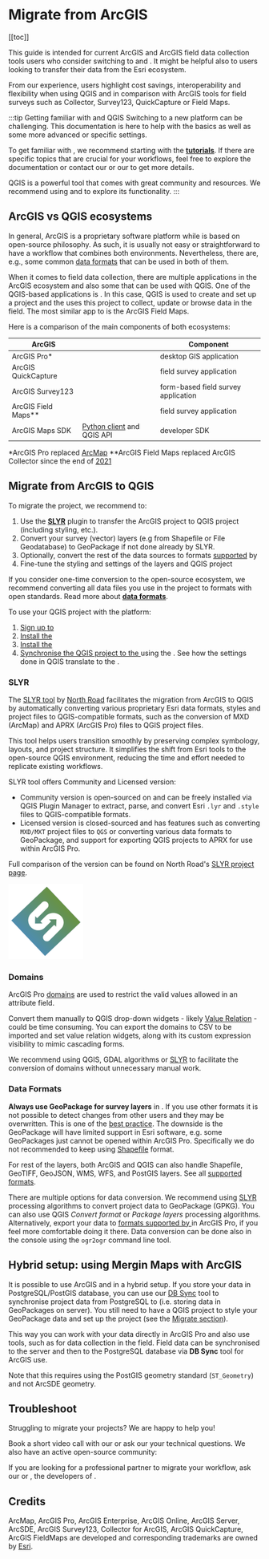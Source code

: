 # Migrate from ArcGIS
[[toc]]

This guide is intended for current ArcGIS and ArcGIS field data collection tools users who consider switching to <QGIS link="en/site/forusers/download.html" text="QGIS" /> and <MainPlatformNameLink />. It might be helpful also to <MainPlatformName /> users looking to transfer their data from the Esri ecosystem.

From our experience, users highlight cost savings, interoperability and flexibility when using QGIS and <MainPlatformName /> in comparison with <NoSpellcheck id="Esri's" /> ArcGIS tools for field surveys such as Collector, Survey123, QuickCapture or Field Maps.

:::tip Getting familiar with <MainPlatformName /> and QGIS
Switching to a new platform can be challenging. This documentation is here to help with the basics as well as some more advanced or specific settings.

To get familiar with <MainPlatformNameLink />, we recommend starting with the [**tutorials**](../../tutorials/capturing-first-data/). If there are specific topics that are crucial for your workflows, feel free to explore the documentation or contact our <MerginMapsEmail id="sales" desc="sales team" /> or our <MerginMapsEmail id="support" desc="support team" /> to get more details.

QGIS is a powerful tool that comes with great community and resources. We recommend using <QGISHelp ver="latest" link="user_manual/index.html" text="QGIS User Guide" /> and <QGISHelp ver="latest" link="training_manual/index.html" text="QGIS Training Manual" /> to explore its functionality.
:::

## ArcGIS vs QGIS ecosystems

In general, ArcGIS is a proprietary software platform while <QGIS link="en/site/forusers/download.html" text="QGIS" /> is based on open-source philosophy. As such, it is usually not easy or straightforward to have a workflow that combines both environments. Nevertheless, there are, e.g., some common [data formats](#data-formats) that can be used in both of them. 

When it comes to field data collection, there are multiple applications in the ArcGIS ecosystem and also some that can be used with QGIS. One of the QGIS-based applications is <MobileAppName />. In this case, QGIS is used to create and set up a project and the <MobileAppNameShort /> uses this project to collect, update or browse data in the field. The most similar app to <MobileAppName /> is the ArcGIS Field Maps.

Here is a comparison of the main components of both ecosystems:

| ArcGIS | <MainPlatformName /> | Component |
|---|---|---|
| ArcGIS Pro* | <QGIS link="en/site/forusers/download.html" text="QGIS" /> | desktop GIS application |
| ArcGIS QuickCapture | <MobileAppName /> | field survey application |
| ArcGIS Survey123 | <MobileAppName /> | form-based field survey application |
| ArcGIS Field Maps** | <MobileAppName /> | field survey application |
| ArcGIS Maps SDK | [Python client](../../dev/integration/#python-client-module) and QGIS API| developer SDK |

*ArcGIS Pro replaced [ArcMap](https://en.wikipedia.org/wiki/ArcMap)
**ArcGIS Field Maps replaced ArcGIS Collector since the end of [2021](https://www.Esri.com/arcgis-blog/products/collector/field-mobility/arcgis-collector-on-windows-platform-is-retired/)

## Migrate from ArcGIS to QGIS

To migrate the project, we recommend to: 
1. Use the [**SLYR**](#slyr) plugin to transfer the ArcGIS project to QGIS project (including styling, etc.).
2. Convert your survey (vector) layers (e.g from Shapefile or File Geodatabase) to GeoPackage if not done already by SLYR. 
3. Optionally, convert the rest of the data sources to formats [supported](../../gis/supported_formats.md) by <MainPlatformName />
4. Fine-tune the styling and settings of the layers and QGIS project

If you consider one-time conversion to the open-source ecosystem, we recommend converting all data files you use in the project to formats with open standards. Read more about [**data formats**](#data-formats).

To use your QGIS project with the <MainPlatformNameLink /> platform:
1. [Sign up to <MainPlatformName />](../../setup/sign-up-to-mergin-maps/)
2. [Install the <QGISPluginName />](../../setup/install-mergin-maps-plugin-for-qgis/)
3. [Install the <MobileAppName />](../../setup/install-mobile-app/)
4. [Synchronise the QGIS project to the <MobileAppNameShort />](../../manage/synchronisation/) using the <QGISPluginNameShort />. See how the settings done in QGIS translate to the <MobileAppNameShort />.

### SLYR 

The [SLYR tool](https://north-road.com/slyr/) by [North Road](https://north-road.com) facilitates the migration from ArcGIS to QGIS by automatically converting various proprietary Esri data formats, styles and project files to QGIS-compatible formats, such as the conversion of MXD (ArcMap) and APRX (ArcGIS Pro) files to QGIS project files.

This tool helps users transition smoothly by preserving complex symbology, layouts, and project structure. It simplifies the shift from Esri tools to the open-source QGIS environment, reducing the time and effort needed to replicate existing workflows. 

SLYR tool offers Community and Licensed version:
- Community version is open-sourced on <GitHubRepo id="north-road/slyr" desc="GitHub" /> and can be freely installed via QGIS Plugin Manager to extract, parse, and convert Esri `.lyr` and `.style` files to QGIS-compatible formats. 
- Licensed version is closed-sourced and has features such as converting `MXD/MXT` project files to `QGS` or converting various data formats to GeoPackage, and support for exporting QGIS projects to APRX for use within ArcGIS Pro.

Full comparison of the version can be found on North Road's [SLYR project page](https://north-road.com/slyr/). 

![SLYR logo](./slyr.png "SLYR logo")


### Domains 

ArcGIS Pro [domains](https://pro.arcgis.com/en/pro-app/latest/help/data/geodatabases/overview/create-modify-and-delete-domains.htm) are used to restrict the valid values allowed in an attribute field. 

Convert them manually to QGIS drop-down widgets - likely [Value Relation](../../layer/form-widgets) - could be time consuming. You can export the domains to CSV to be imported and set value relation widgets, along with its custom expression visibility to mimic cascading forms. 

We recommend using QGIS, GDAL algorithms or [SLYR](#slyr) to facilitate the conversion of domains without unnecessary manual work.

### Data Formats

**Always use GeoPackage for survey layers** in <MainPlatformName />. If you use other formats it is not possible to detect changes from other users and they may be overwritten. This is one of the [best practice](../../layer/best-practice). The downside is the GeoPackage will have limited support in Esri software, e.g. some GeoPackages just cannot be opened within ArcGIS Pro. Specifically we do not recommended to keep using [Shapefile](http://switchfromshapefile.org) format.

For rest of the layers, both ArcGIS and QGIS can also handle Shapefile, GeoTIFF, GeoJSON, WMS, WFS, and PostGIS layers. See all [supported formats](../../gis/supported_formats/).

There are multiple options for data conversion. We recommend using [SLYR](#slyr) processing algorithms to convert project data to GeoPackage (GPKG). You can also use QGIS *Convert format* or *Package layers* processing algorithms. Alternatively, export your data to [formats supported by <MainPlatformName />](../../gis/supported_formats.md) in ArcGIS Pro, if you feel more comfortable doing it there. Data conversion can be done also in the console using the `ogr2ogr` command line tool.

## Hybrid setup: using Mergin Maps with ArcGIS

It is possible to use ArcGIS and <MainPlatformName /> in a hybrid setup. If you store your data in PostgreSQL/PostGIS database, you can use our [DB Sync](../../dev/dbsync/) tool to synchronise project data from PostgreSQL to <MainPlatformName /> (i.e. storing data in GeoPackages on <MainPlatformName /> server). You still need to have a QGIS project to style your GeoPackage data and set up the project (see the [Migrate section](#migrate-from-arcgis-to-qgis)).

This way you can work with your data directly in ArcGIS Pro and also use <MainPlatformName /> tools, such as <MobileAppName /> for data collection in the field. Field data can be synchronised to the <MainPlatformName /> server and then to the PostgreSQL database via **DB Sync** tool for ArcGIS use.

Note that this requires using the PostGIS geometry standard (`ST_Geometry`) and not ArcSDE geometry.

## Troubleshoot
Struggling to migrate your projects? We are happy to help you!

Book a short video call with our <MerginMapsEmail id="sales" desc="sales team" /> or ask our <MerginMapsEmail id="support" desc="support team" />  your technical questions. We also have an active open-source community:

<CommunityJoin />

If you are looking for a professional partner to migrate your workflow, ask our <MainDomainNameLink id="partners" desc="partners network"/>  or <LutraConsultingWeb />, the developers of <MainPlatformName />.

<PublicImage src="logo_lutra.svg" title="Lutra Consulting Ltd. logo" style="width:50%" />

## Credits

ArcMap, ArcGIS Pro, ArcGIS Enterprise, ArcGIS Online, ArcGIS Server, ArcSDE, ArcGIS Survey123, Collector for ArcGIS, ArcGIS QuickCapture, ArcGIS FieldMaps are developed and corresponding trademarks are owned by [Esri](https://www.esri.com/en-us/home).
